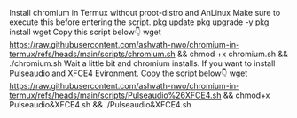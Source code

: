 Install chromium in Termux without proot-distro and AnLinux
Make sure to execute this before entering the script.
pkg update
pkg upgrade -y
pkg install wget
Copy this script below👇
wget https://raw.githubusercontent.com/ashvath-nwo/chromium-in-termux/refs/heads/main/scripts/chromium.sh && chmod +x chromium.sh && ./chromium.sh
Wait a little bit and chromium installs.
If you want to install Pulseaudio and XFCE4 Evironment. Copy the script below👇
wget https://raw.githubusercontent.com/ashvath-nwo/chromium-in-termux/refs/heads/main/scripts/Pulseaudio%26XFCE4.sh && chmod+x Pulseaudio&XFCE4.sh && ./Pulseaudio&XFCE4.sh
